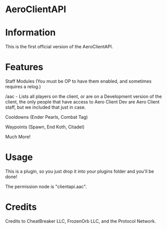# AeroClientAPI

# Information
This is the first official version of the AeroClientAPI.

# Features
Staff Modules (You must be OP to have them enabled, and sometimes requires a relog.)

/aac - Lists all players on the client, or are on a Development version of the client, the only people that have access to Aero Client Dev are Aero Client staff, but we included that just in case.

Cooldowns (Ender Pearls, Combat Tag)

Waypoints (Spawn, End Koth, Citadel)

Much More!

# Usage
This is a plugin, so you just drop it into your plugins folder and you'll be done!

The permission node is "clientapi.aac".

# Credits
Credits to CheatBreaker LLC, FrozenOrb LLC, and the Protocol Network.
